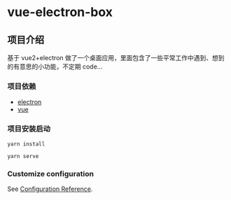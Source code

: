 # vue-electron-box

## 项目介绍

基于 vue2+electron 做了一个桌面应用，里面包含了一些平常工作中遇到、想到的有意思的小功能，不定期 code...

### 项目依赖

- [electron](#elelctron)
- [vue](#vue)

### 项目安装启动

```
yarn install

yarn serve
```

### Customize configuration

See [Configuration Reference](https://cli.vuejs.org/config/).
